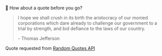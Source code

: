 📣 How about a quote before you go?

> I hope we shall crush in its birth the aristocracy of our monied corporations which dare already to challenge our government to a trial by strength, and bid defiance to the laws of our country.
>
> <p>- Thomas Jefferson</p>

Quote requested from [Random Quotes API](https://github.com/lukePeavey/quotable)

